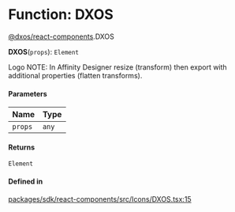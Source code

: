 # Function: DXOS

[@dxos/react-components](../modules/dxos_react_components.md).DXOS

**DXOS**(`props`): `Element`

Logo
NOTE: In Affinity Designer resize (transform) then export with additional properties (flatten transforms).

#### Parameters

| Name | Type |
| :------ | :------ |
| `props` | `any` |

#### Returns

`Element`

#### Defined in

[packages/sdk/react-components/src/Icons/DXOS.tsx:15](https://github.com/dxos/dxos/blob/main/packages/sdk/react-components/src/Icons/DXOS.tsx#L15)
